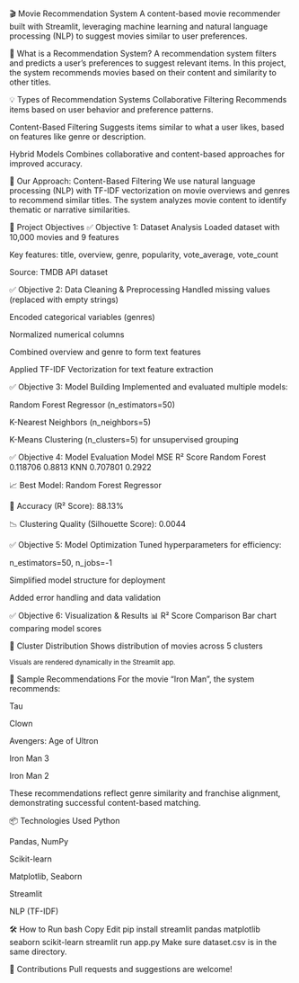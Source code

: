 🎬 Movie Recommendation System
A content-based movie recommender built with Streamlit, leveraging machine learning and natural language processing (NLP) to suggest movies similar to user preferences.

📌 What is a Recommendation System?
A recommendation system filters and predicts a user’s preferences to suggest relevant items. In this project, the system recommends movies based on their content and similarity to other titles.

💡 Types of Recommendation Systems
Collaborative Filtering
Recommends items based on user behavior and preference patterns.

Content-Based Filtering
Suggests items similar to what a user likes, based on features like genre or description.

Hybrid Models
Combines collaborative and content-based approaches for improved accuracy.

🚀 Our Approach: Content-Based Filtering
We use natural language processing (NLP) with TF-IDF vectorization on movie overviews and genres to recommend similar titles. The system analyzes movie content to identify thematic or narrative similarities.

🎯 Project Objectives
✅ Objective 1: Dataset Analysis
Loaded dataset with 10,000 movies and 9 features

Key features: title, overview, genre, popularity, vote_average, vote_count

Source: TMDB API dataset

✅ Objective 2: Data Cleaning & Preprocessing
Handled missing values (replaced with empty strings)

Encoded categorical variables (genres)

Normalized numerical columns

Combined overview and genre to form text features

Applied TF-IDF Vectorization for text feature extraction

✅ Objective 3: Model Building
Implemented and evaluated multiple models:

Random Forest Regressor (n_estimators=50)

K-Nearest Neighbors (n_neighbors=5)

K-Means Clustering (n_clusters=5) for unsupervised grouping

✅ Objective 4: Model Evaluation
Model MSE R² Score
Random Forest 0.118706 0.8813
KNN 0.707801 0.2922

📈 Best Model: Random Forest Regressor

🧠 Accuracy (R² Score): 88.13%

📉 Clustering Quality (Silhouette Score): 0.0044

✅ Objective 5: Model Optimization
Tuned hyperparameters for efficiency:

n_estimators=50, n_jobs=-1

Simplified model structure for deployment

Added error handling and data validation

✅ Objective 6: Visualization & Results
📊 R² Score Comparison
Bar chart comparing model scores

🧬 Cluster Distribution
Shows distribution of movies across 5 clusters

<sub>Visuals are rendered dynamically in the Streamlit app.</sub>

🎥 Sample Recommendations
For the movie “Iron Man”, the system recommends:

Tau

Clown

Avengers: Age of Ultron

Iron Man 3

Iron Man 2

These recommendations reflect genre similarity and franchise alignment, demonstrating successful content-based matching.

📦 Technologies Used
Python

Pandas, NumPy

Scikit-learn

Matplotlib, Seaborn

Streamlit

NLP (TF-IDF)

🛠️ How to Run
bash
Copy
Edit
pip install streamlit pandas matplotlib seaborn scikit-learn
streamlit run app.py
Make sure dataset.csv is in the same directory.

🙌 Contributions
Pull requests and suggestions are welcome!
